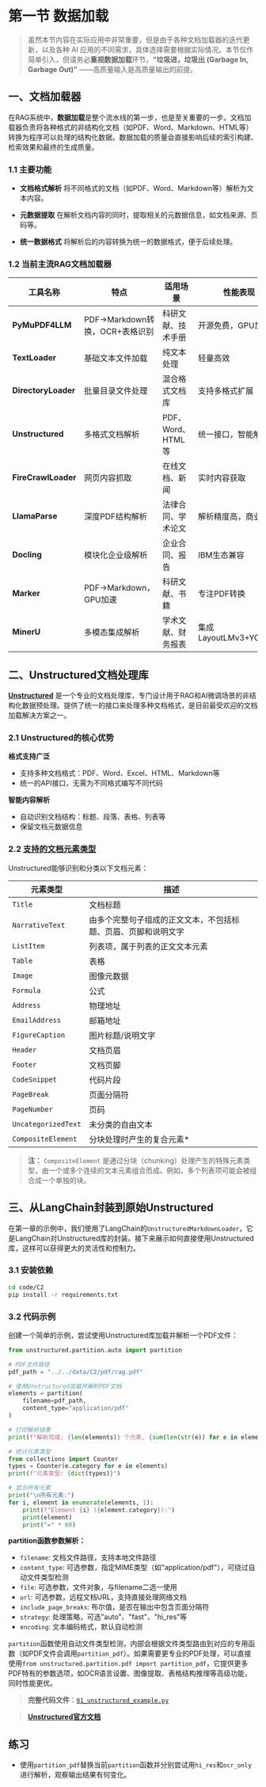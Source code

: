 # 第一节 数据加载

> 虽然本节内容在实际应用中非常重要，但是由于各种文档加载器的迭代更新，以及各种 AI 应用的不同需求，具体选择需要根据实际情况。本节仅作简单引入，但请务必**重视数据加载**环节，**“垃圾进，垃圾出 (Garbage In, Garbage Out)”** ——高质量输入是高质量输出的前提。

## 一、文档加载器

在RAG系统中，**数据加载**是整个流水线的第一步，也是至关重要的一步。文档加载器负责将各种格式的非结构化文档（如PDF、Word、Markdown、HTML等）转换为程序可以处理的结构化数据。数据加载的质量会直接影响后续的索引构建、检索效果和最终的生成质量。

### 1.1 主要功能

- **文档格式解析**
将不同格式的文档（如PDF、Word、Markdown等）解析为文本内容。

- **元数据提取**
在解析文档内容的同时，提取相关的元数据信息，如文档来源、页码等。

- **统一数据格式**
将解析后的内容转换为统一的数据格式，便于后续处理。

### 1.2 当前主流RAG文档加载器

| 工具名称 | 特点 | 适用场景 | 性能表现 |
|---------|---------|---------|---------|
| **PyMuPDF4LLM** | PDF→Markdown转换，OCR+表格识别 | 科研文献、技术手册 | 开源免费，GPU加速 |
| **TextLoader** | 基础文本文件加载 | 纯文本处理 | 轻量高效 |
| **DirectoryLoader** | 批量目录文件处理 | 混合格式文档库 | 支持多格式扩展 |
| **Unstructured** | 多格式文档解析 | PDF、Word、HTML等 | 统一接口，智能解析 |
| **FireCrawlLoader** | 网页内容抓取 | 在线文档、新闻 | 实时内容获取 |
| **LlamaParse** | 深度PDF结构解析 | 法律合同、学术论文 | 解析精度高，商业API |
| **Docling** | 模块化企业级解析 | 企业合同、报告 | IBM生态兼容 |
| **Marker** | PDF→Markdown，GPU加速 | 科研文献、书籍 | 专注PDF转换 |
| **MinerU** | 多模态集成解析 | 学术文献、财务报表 | 集成LayoutLMv3+YOLOv8 |

## 二、Unstructured文档处理库

[**Unstructured**](https://docs.unstructured.io/open-source/) 是一个专业的文档处理库，专门设计用于RAG和AI微调场景的非结构化数据预处理。提供了统一的接口来处理多种文档格式，是目前最受欢迎的文档加载解决方案之一。

### 2.1 Unstructured的核心优势

**格式支持广泛**
- 支持多种文档格式：PDF、Word、Excel、HTML、Markdown等
- 统一的API接口，无需为不同格式编写不同代码

**智能内容解析**
- 自动识别文档结构：标题、段落、表格、列表等
- 保留文档元数据信息

### 2.2 [支持的文档元素类型](https://docs.unstructured.io/open-source/concepts/document-elements)

Unstructured能够识别和分类以下文档元素：

| 元素类型 | 描述 |
|---------|------|
| `Title` | 文档标题 |
| `NarrativeText` | 由多个完整句子组成的正文文本，不包括标题、页眉、页脚和说明文字 |
| `ListItem` | 列表项，属于列表的正文文本元素 |
| `Table` | 表格 |
| `Image` | 图像元数据 |
| `Formula` | 公式 |
| `Address` | 物理地址 |
| `EmailAddress` | 邮箱地址 |
| `FigureCaption` | 图片标题/说明文字 |
| `Header` | 文档页眉 |
| `Footer` | 文档页脚 |
| `CodeSnippet` | 代码片段 |
| `PageBreak` | 页面分隔符 |
| `PageNumber` | 页码 |
| `UncategorizedText` | 未分类的自由文本 |
| `CompositeElement` | 分块处理时产生的复合元素* |

> **注：** `CompositeElement` 是通过分块（chunking）处理产生的特殊元素类型，由一个或多个连续的文本元素组合而成。例如，多个列表项可能会被组合成一个单独的块。

## 三、从LangChain封装到原始Unstructured

在第一章的示例中，我们使用了LangChain的`UnstructuredMarkdownLoader`，它是LangChain对Unstructured库的封装。接下来展示如何直接使用Unstructured库，这样可以获得更大的灵活性和控制力。

### 3.1 安装依赖

```bash
cd code/C2
pip install -r requirements.txt
```

### 3.2 代码示例

创建一个简单的示例，尝试使用Unstructured库加载并解析一个PDF文件：

```python
from unstructured.partition.auto import partition

# PDF文件路径
pdf_path = "../../data/C2/pdf/rag.pdf"

# 使用Unstructured加载并解析PDF文档
elements = partition(
    filename=pdf_path,
    content_type="application/pdf"
)

# 打印解析结果
print(f"解析完成: {len(elements)} 个元素, {sum(len(str(e)) for e in elements)} 字符")

# 统计元素类型
from collections import Counter
types = Counter(e.category for e in elements)
print(f"元素类型: {dict(types)}")

# 显示所有元素
print("\n所有元素:")
for i, element in enumerate(elements, 1):
    print(f"Element {i} ({element.category}):")
    print(element)
    print("=" * 60)
```

**partition函数参数解析：**

- `filename`: 文档文件路径，支持本地文件路径
- `content_type`: 可选参数，指定MIME类型（如"application/pdf"），可绕过自动文件类型检测
- `file`: 可选参数，文件对象，与filename二选一使用
- `url`: 可选参数，远程文档URL，支持直接处理网络文档
- `include_page_breaks`: 布尔值，是否在输出中包含页面分隔符
- `strategy`: 处理策略，可选"auto"、"fast"、"hi_res"等
- `encoding`: 文本编码格式，默认自动检测

`partition`函数使用自动文件类型检测，内部会根据文件类型路由到对应的专用函数（如PDF文件会调用`partition_pdf`）。如果需要更专业的PDF处理，可以直接使用`from unstructured.partition.pdf import partition_pdf`，它提供更多PDF特有的参数选项，如OCR语言设置、图像提取、表格结构推理等高级功能，同时性能更优。

> **完整代码文件**：[`01_unstructured_example.py`](../../code/C2/01_unstructured_example.py)

> [**Unstructured官方文档**](https://docs.unstructured.io/open-source/core-functionality/partitioning)

## 练习

- 使用`partition_pdf`替换当前`partition`函数并分别尝试用`hi_res`和`ocr_only`进行解析，观察输出结果有何变化。